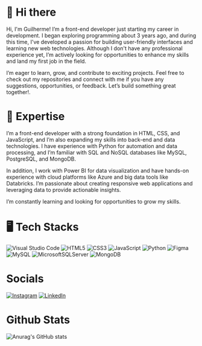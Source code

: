 # 👋 Hi there 

Hi, I'm Guilherme! I’m a front-end developer just starting my career in development. I began exploring programming about 3 years ago, and during this time, I've developed a passion for building user-friendly interfaces and learning new web technologies. Although I don't have any professional experience yet, I’m actively looking for opportunities to enhance my skills and land my first job in the field.

I’m eager to learn, grow, and contribute to exciting projects. Feel free to check out my repositories and connect with me if you have any suggestions, opportunities, or feedback. Let’s build something great together!.

# 👾 Expertise
I’m a front-end developer with a strong foundation in HTML, CSS, and JavaScript, and I’m also expanding my skills into back-end and data technologies. I have experience with Python for automation and data processing, and I’m familiar with SQL and NoSQL databases like MySQL, PostgreSQL, and MongoDB.

In addition, I work with Power BI for data visualization and have hands-on experience with cloud platforms like Azure and big data tools like Databricks. I’m passionate about creating responsive web applications and leveraging data to provide actionable insights.

I’m constantly learning and looking for opportunities to grow my skills.

# 🖥 Tech Stacks
![Visual Studio Code](https://img.shields.io/badge/Visual%20Studio%20Code-0078d7.svg?style=for-the-badge&logo=visual-studio-code&logoColor=white) 	![HTML5](https://img.shields.io/badge/html5-%23E34F26.svg?style=for-the-badge&logo=html5&logoColor=white) 	![CSS3](https://img.shields.io/badge/css3-%231572B6.svg?style=for-the-badge&logo=css3&logoColor=white) ![JavaScript](https://img.shields.io/badge/javascript-%23323330.svg?style=for-the-badge&logo=javascript&logoColor=%23F7DF1E) ![Python](https://img.shields.io/badge/python-3670A0?style=for-the-badge&logo=python&logoColor=ffdd54) ![Figma](https://img.shields.io/badge/figma-%23F24E1E.svg?style=for-the-badge&logo=figma&logoColor=white) ![MySQL](https://img.shields.io/badge/mysql-4479A1.svg?style=for-the-badge&logo=mysql&logoColor=white) ![MicrosoftSQLServer](https://img.shields.io/badge/Microsoft%20SQL%20Server-CC2927?style=for-the-badge&logo=microsoft%20sql%20server&logoColor=white)	![MongoDB](https://img.shields.io/badge/MongoDB-%234ea94b.svg?style=for-the-badge&logo=mongodb&logoColor=white)

# Socials
[![Instagram](https://img.shields.io/badge/Instagram-%23E4405F.svg?style=for-the-badge&logo=Instagram&logoColor=white)](https://www.instagram.com/guizzy.exe/) [![LinkedIn](https://img.shields.io/badge/linkedin-%230077B5.svg?style=for-the-badge&logo=linkedin&logoColor=white)](https://www.linkedin.com/in/gui-fsantos)

# Github Stats
![Anurag's GitHub stats](https://github-readme-stats.vercel.app/api?username=anuraghazra&theme=midnight-purple&show_icons=true)
 
